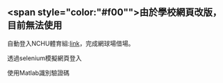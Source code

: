 ## <span style="color:"#f00"">由於學校網頁改版，目前無法使用</span>

自動登入NCHU體育組:[link](https://pe.nchu.edu.tw/news.php)，完成網球場借場。

透過selenium模擬網頁登入

使用Matlab識別驗證碼
